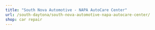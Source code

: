```yaml
---
title: "South Nova Automotive - NAPA AutoCare Center"
url: /south-daytona/south-nova-automotive-napa-autocare-center/
shop: car repair
---
```

